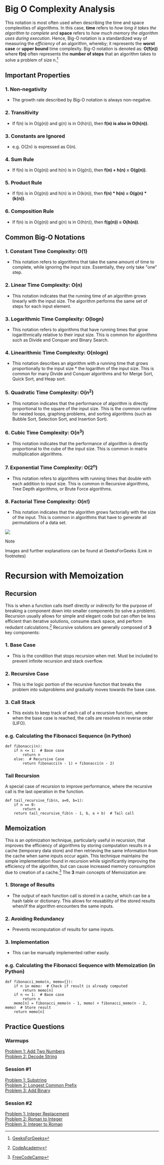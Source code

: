 # Big O Complexity Analysis
This notation is most often used when describing the time and space complexities of algorithms. In this case, __time__ refers to _how long it takes the algorithm to complete_ and __space__ refers to _how much memory the algorithm uses during execution_. Hence, Big-O notation is a standardized way of measuring the _efficiency_ of an algorithm, whereby; it represents the __worst case__ or __upper bound__ time complexity. Big-O notation is denoted as: __O(f(n))__ where __f(n)__ often represents the __number of steps__ that an algorithm takes to solve a problem of size n.[^1]

## Important Properties
### 1. Non-negativity
   - The growth rate described by Big-O notation is always non-negative.
### 2. Transitivity
   - If f(n) is in O(g(n)) and g(n) is in O(h(n)), then __f(n) is also in O(h(n))__.
### 3. Constants are Ignored
   - e.g. O(2n) is expressed as O(n).
### 4. Sum Rule
   - If f(n) is in O(g(n)) and h(n) is in O(g(n)), then __f(n) + h(n) = O(g(n))__.
### 5. Product Rule
   - If f(n) is in O(g(n)) and h(n) is in O(k(n)), then __f(n) * h(n) = O(g(n) * (k(n))__.
### 6. Composition Rule
   - If f(n) is in O(g(n)) and g(n) is in O(h(n)), then __f(g(n)) = O(h(n))__.
  
## Common Big-O Notations
### 1. Constant Time Complexity: O(1)
   - This notation refers to algorithms that take the same amount of time to complete, while ignoring the input size. Essentially, they only take "one" step.
### 2. Linear Time Complexity: O(n)
   - This notation indicates that the running time of an algorithm grows linearly with the input size. The algorithm performs the same set of steps for each input element.
### 3. Logarithmic Time Complexity: O(logn)
   - This notation refers to algorithms that have running times that grow logarithmically relative to their input size. This is common for algorithms such as Divide and Conquer and Binary Search.
### 4. Linearithmic Time Complexity: O(nlogn)
   - This notation describes an algorithm with a running time that grows proportionally to the input size * the logarithm of the input size. This is common for many Divide and Conquer algorithms and for Merge Sort, Quick Sort, and Heap sort. 
### 5. Quadratic Time Complexity: O(n<sup>2</sup>) 
   - This notation indicates that the performance of algorithm is directly proportional to the square of the input size. This is the common runtime for nested loops, graphing problems, and sorting algorithms (such as Bubble Sort, Selection Sort, and Insertion Sort).
### 6. Cubic Time Complexity: O(n<sup>3</sup>)
   - This notation indicates that the performance of algorithm is directly proportional to the cube of the input size. This is common in matrix multiplication algorithms.
### 7. Exponential Time Complexity: O(2<sup>n</sup>)
   - This notation refers to algorithms with running times that double with each addition to input size. This is common in Recursive algorithms, Tree Depth algorithms, or Brute Force algorithms.
### 8. Factorial Time Complexity: O(n!)
   - This notation indicates that the algorithm grows factorially with the size of the input. This is common in algorithms that have to generate all permutations of a data set.

<picture>
   <img src="https://media.geeksforgeeks.org/wp-content/cdn-uploads/mypic.png">
</picture>

> [!NOTE]
> Images and further explanations can be found at GeeksForGeeks (Link in footnotes)

# Recursion with Memoization
## Recursion
This is when a function calls itself directly or indirectly for the purpose of breaking a component down into smaller components (to solve a problem). Recursion usually allows for simple and elegant code but can often be less efficient than iterative solutions, consume stack space, and perform redudant calculations.[^2] Recursive solutions are generally composed of __3__ key components:
### 1. Base Case
   - This is the condition that stops recursion when met. Must be included to prevent infinite recursion and stack overflow.
### 2. Recursive Case
   - This is the logic portion of the recursive function that breaks the problem into subproblems and gradually moves towards the base case.
### 3. Call Stack
   - This exists to keep track of each call of a recursive function, where when the base case is reached, the calls are resolves in reverse order (LIFO).

### e.g. Calculating the Fibonacci Sequence (in Python)
```python3
def fibonacci(n):
    if n <= 1:  # Base case
        return n
    else:  # Recursive Case
        return fibonacci(n - 1) + fibonacci(n - 2)
```
### Tail Recursion
A special case of recursion to improve performance, where the recursive call is the last operation in the function.
```python3
def tail_recursive_fib(n, a=0, b=1):
    if n == 0:
        return a
    return tail_recursive_fib(n - 1, b, a + b)  # Tail call
```

## Memoization
This is an optimization technique, particularly useful in recursion, that improves the efficiency of algorithms by storing computation results in a cache (temporary data store) and then retrieving the same information from the cache when same inputs occur again. This technique maintains the simple implementation found in recursion while siginificantly improving the efficiency of the algorithm, but can cause increased memory consumption due to creation of a cache.[^3] The __3__ main concepts of Memoization are:
### 1. Storage of Results 
   - The output of each function call is stored in a cache, which can be a hash table or dictionary. This allows for reusability of the stored results when/if the algorithm encounters the same inputs.
### 2. Avoiding Redundancy
   - Prevents recomputation of results for same inputs.
### 3. Implementation
   - This can be manually implemented rather easily.
### e.g. Calculating the Fibonacci Sequence with Memoization (in Python)
```python3
def fibonacci_memo(n, memo={}):
    if n in memo:  # Check if result is already computed
        return memo[n]
    if n <= 1:  # Base case
        return n
    memo[n] = fibonacci_memo(n - 1, memo) + fibonacci_memo(n - 2, memo)  # Store result
    return memo[n]
```
## Practice Questions
### Warmups
[Problem 1: Add Two Numbers](https://github.com/organizedanvrchy/LeetCode/blob/main/Add_Two_Numbers.py)<br>
[Problem 2: Decode String](https://github.com/organizedanvrchy/LeetCode/blob/main/Decode_String.py)

### Session #1
[Problem 1: Substring](https://github.com/organizedanvrchy/CodePath/blob/main/TIP103/Week%201%20-%20Big%20O%20%7C%20Recursion%20with%20Memoization/Substring.py)<br>
[Problem 2: Longest Common Prefix](https://github.com/organizedanvrchy/LeetCode/blob/main/Longest_Common_Prefix.py)<br>
[Problem 3: Add Binary](https://github.com/organizedanvrchy/LeetCode/blob/main/Add_Binary.py)

### Session #2
[Problem 1: Integer Replacement](https://github.com/organizedanvrchy/LeetCode/blob/main/Integer_Replacement.py)<br>
[Problem 2: Roman to Integer](https://github.com/organizedanvrchy/LeetCode/blob/main/Roman_to_Integer.py)<br>
[Problem 3: Integer to Roman](https://github.com/organizedanvrchy/LeetCode/blob/main/Integer_to_Roman.py)

[^1]: [GeeksForGeeks](https://www.geeksforgeeks.org/analysis-algorithms-big-o-analysis/#what-is-bigo-notation)
[^2]: [CodeAcademy](https://www.codecademy.com/resources/blog/recursion/)
[^3]: [FreeCodeCamp](https://www.freecodecamp.org/news/memoization-in-javascript-and-react)
